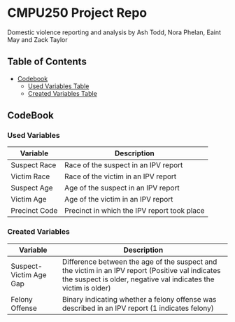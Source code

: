 # CMPU250 Project Repo
 Domestic violence reporting and analysis by Ash Todd, Nora Phelan, Eaint May and Zack Taylor 

## Table of Contents
* [Codebook](#CodeBook)
  - [Used Variables Table](#Used-Variables)
  - [Created Variables Table](#Created-Variables)
## CodeBook

### Used Variables

| Variable | Description |
| --- | --- |
| Suspect Race | Race of the suspect in an IPV report |
| Victim Race | Race of the victim in an IPV report |
| Suspect Age | Age of the suspect in an IPV report |
| Victim Age | Age of the victim in an IPV report |
| Precinct Code | Precinct in which the IPV report took place |

### Created Variables

| Variable | Description |
| --- | --- |
| Suspect-Victim Age Gap | Difference between the age of the suspect and the victim in an IPV report (Positive val indicates the suspect is older, negative val indicates the victim is older) |
| Felony Offense | Binary indicating whether a felony offense was described in an IPV report (1 indicates felony) |
